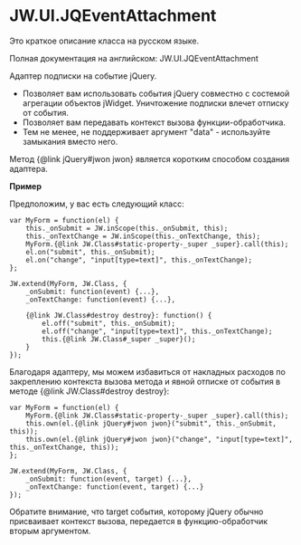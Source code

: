 # JW.UI.JQEventAttachment

Это краткое описание класса на русском языке.

Полная документация на английском: JW.UI.JQEventAttachment

Адаптер подписки на событие jQuery.

- Позволяет вам использовать события jQuery совместно с состемой агрегации объектов jWidget.
Уничтожение подписки влечет отписку от события.
- Позволяет вам передавать контекст вызова функции-обработчика.
- Тем не менее, не поддерживает аргумент "data" - используйте замыкания вместо него.

Метод {@link jQuery#jwon jwon} является коротким способом создания адаптера.

**Пример**

Предположим, у вас есть следующий класс:

    var MyForm = function(el) {
        this._onSubmit = JW.inScope(this._onSubmit, this);
        this._onTextChange = JW.inScope(this._onTextChange, this);
        MyForm.{@link JW.Class#static-property-_super _super}.call(this);
        el.on("submit", this._onSubmit);
        el.on("change", "input[type=text]", this._onTextChange);
    };

    JW.extend(MyForm, JW.Class, {
        _onSubmit: function(event) {...},
        _onTextChange: function(event) {...},

        {@link JW.Class#destroy destroy}: function() {
            el.off("submit", this._onSubmit);
            el.off("change", "input[type=text]", this._onTextChange);
            this.{@link JW.Class#_super _super}();
        }
    });

Благодаря адаптеру, мы можем избавиться от накладных расходов по закреплению контекста вызова метода
и явной отписке от события в методе {@link JW.Class#destroy destroy}:

    var MyForm = function(el) {
        MyForm.{@link JW.Class#static-property-_super _super}.call(this);
        this.own(el.{@link jQuery#jwon jwon}("submit", this._onSubmit, this));
        this.own(el.{@link jQuery#jwon jwon}("change", "input[type=text]", this._onTextChange, this));
    };

    JW.extend(MyForm, JW.Class, {
        _onSubmit: function(event, target) {...},
        _onTextChange: function(event, target) {...}
    });

Обратите внимание, что target события, которому jQuery обычно присваивает контекст вызова, передается
в функцию-обработчик вторым аргументом.
